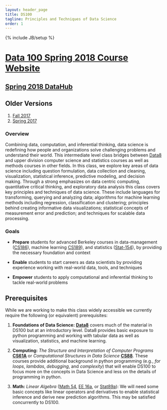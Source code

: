 ```yaml
---
layout: header_page
title: DS100
tagline: Principles and Techniques of Data Science
order: 1
---
```

{% include JB/setup %}


# [Data 100 Spring 2018 Course Website](sp18)

## [Spring 2018 DataHub](http://data100.datahub.berkeley.edu)



## Older Versions
1. [Fall 2017](fa17)
1. [Spring 2017](sp17)



### Overview

Combining data, computation, and inferential thinking, data science is redefining how people and organizations solve challenging problems and understand their world. 
This intermediate level class bridges between [Data8](http://data8.org/fa16/) and upper division computer science and statistics courses as well as methods courses in other fields.
In this class, we explore key areas of data science including question formulation, data collection and cleaning, visualization, statistical inference, predictive modeling, and decision making.​
Through a strong emphasizes on data centric computing, quantitative critical thinking, and exploratory data analysis this class covers key principles and techniques of data science.
These include languages for transforming, querying and analyzing data; algorithms for machine learning methods including regression, classification and clustering; principles behind creating informative data visualizations; statistical concepts of measurement error and prediction; and techniques for scalable data processing.



### Goals

* **Prepare** students for advanced Berkeley courses in data-management ([CS186](http://www.cs186berkeley.net)), machine learning [CS189](https://people.eecs.berkeley.edu/~jrs/189/)), and statistics ([Stat-154](http://www.stat.berkeley.edu/~rabbee/s154/)), by providing the necessary foundation and context

* **Enable** students to start careers as data scientists by providing experience working with real-world data, tools, and techniques

* **Empower** students to apply computational and inferential thinking to tackle real-world problems


## Prerequisites


While we are working to make this class widely accessible we currently require the following (or equivalent) prerequisites:

1. **Foundations of Data Science:** [**Data8**](http://data8.org/fa16/) covers much of the material in DS100 but at an introductory level.  Data8 provides basic exposure to python programming and working with tabular data as well as visualization, statistics, and machine learning.


1. **Computing:** *The Structure and Interpretation of Computer Programs* [**CS61A**](http://cs61a.org) or *Computational Structures in Data Science* [**CS88**](http://cs88-website.github.io).   These courses provide additional background in python programming (e.g., *for loops*, *lambdas*, *debugging*, and *complexity*) that will enable DS100 to focus more on the concepts in Data Science and less on the details of programming in python.


1. **Math:** *Linear Algebra* ([Math 54](https://math.berkeley.edu/~nadler/54fall2015.html), [EE 16a](http://inst.eecs.berkeley.edu/~ee16a/fa16/), or [Stat89a](https://www.stat.berkeley.edu/~mmahoney/s18-lads/)): We will need some basic concepts like linear operators and derivatives to enable statistical inference and derive new prediction algorithms.  This may be satisfied concurrently to DS100.













